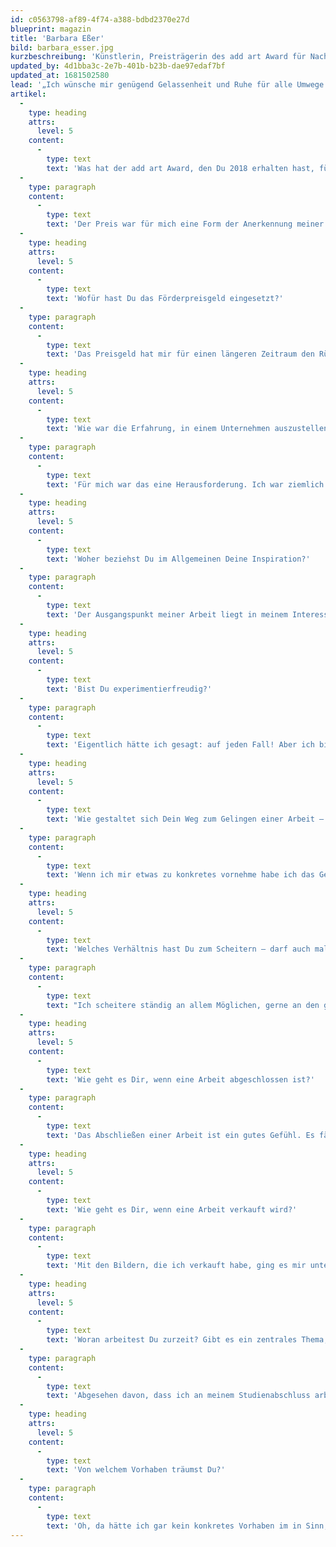 ```yaml
---
id: c0563798-af89-4f74-a388-bdbd2370e27d
blueprint: magazin
title: 'Barbara Eßer'
bild: barbara_esser.jpg
kurzbeschreibung: 'Künstlerin, Preisträgerin des add art Award für Nachwuchskunst 2018'
updated_by: 4d1bba3c-2e7b-401b-b23b-dae97edaf7bf
updated_at: 1681502580
lead: '„Ich wünsche mir genügend Gelassenheit und Ruhe für alle Umwege und Zufälle der Welt.“'
artikel:
  -
    type: heading
    attrs:
      level: 5
    content:
      -
        type: text
        text: 'Was hat der add art Award, den Du 2018 erhalten hast, für Dich bedeutet?'
  -
    type: paragraph
    content:
      -
        type: text
        text: 'Der Preis war für mich eine Form der Anerkennung meiner Arbeit und natürlich ein sehr willkommenes Geschenk. Ich habe definitiv nicht damit gerechnet, diesen Preis zu bekommen und habe mich wirklich sehr darüber gefreut.'
  -
    type: heading
    attrs:
      level: 5
    content:
      -
        type: text
        text: 'Wofür hast Du das Förderpreisgeld eingesetzt?'
  -
    type: paragraph
    content:
      -
        type: text
        text: 'Das Preisgeld hat mir für einen längeren Zeitraum den Rücken freigehalten und den einen oder anderen sorgenfreien Moment beschert. Einen guten Teil habe ich in Arbeitsmaterial und Werkzeug investiert. Ich habe mich dagegen entschieden, das Geld in ein großes Projekt zu stecken, sondern wollte immer wieder kleine Teile nehmen und mich darüber freuen, dass ich es mir leisten kann, das zu tun.'
  -
    type: heading
    attrs:
      level: 5
    content:
      -
        type: text
        text: 'Wie war die Erfahrung, in einem Unternehmen auszustellen?'
  -
    type: paragraph
    content:
      -
        type: text
        text: 'Für mich war das eine Herausforderung. Ich war ziemlich aufgeregt und wollte allem gerecht werden. Man greift in den Unternehmen ja in einen laufenden Arbeitsalltag ein und es ist aufwendig für alle Beteiligten, die Räumlichkeiten für eine Ausstellung herzurichten. Insgesamt war es eine wirklich gute Erfahrung, nette und interessierte Besucher zu treffen und Führungen zu gestalten. Die eigene Arbeit auf diese Weise öffentlich zu präsentieren, liegt definitiv außerhalb des „normalen“ Uni-Alltags und eröffnet neue Perspektiven.'
  -
    type: heading
    attrs:
      level: 5
    content:
      -
        type: text
        text: 'Woher beziehst Du im Allgemeinen Deine Inspiration?'
  -
    type: paragraph
    content:
      -
        type: text
        text: 'Der Ausgangspunkt meiner Arbeit liegt in meinem Interesse am Material und in dem Moment. Ich entscheide sehr spontan und intuitiv wie ich vorgehe. Falls ich doch einmal eine Bildidee habe, ist sie nach dem ersten Strich meist wieder verworfen oder unmöglich geworden. Ich sehe während des Arbeitsprozesses oft Formen, die ich versuche, umzusetzen. Woher diese kommen weiß ich nicht, sie tauchen einfach auf. Es ist meine alltägliche Umwelt, die mich anregt. Den Zufall und die Natur empfinde ich als inspirierend. Ich muss nur hinsehen.'
  -
    type: heading
    attrs:
      level: 5
    content:
      -
        type: text
        text: 'Bist Du experimentierfreudig?'
  -
    type: paragraph
    content:
      -
        type: text
        text: 'Eigentlich hätte ich gesagt: auf jeden Fall! Aber ich bin mir doch gar nicht so sicher. Man muss es vielleicht relativ sehen. Jedes Bild ist im Grunde ein Experiment, weil ich nie weiß, was passieren wird. Ich beschreite einen Weg, auf dem sich Unvorhergesehenes ereignet. Ich versuche, experimentell mit dem Material umzugehen, indem ich immer wieder Neues und Anderes wage. Zum Experimentieren braucht es Mut, da man Kontrolle abgibt, und dafür braucht es wiederum eine gewisse Art von Sicherheit.'
  -
    type: heading
    attrs:
      level: 5
    content:
      -
        type: text
        text: 'Wie gestaltet sich Dein Weg zum Gelingen einer Arbeit – zielgerichtet, auf Umwegen?'
  -
    type: paragraph
    content:
      -
        type: text
        text: 'Wenn ich mir etwas zu konkretes vornehme habe ich das Gefühl, dass die Arbeit überhaupt nicht gelingt. Deshalb arbeite ich eigentlich ungern zielgerichtet. Ich nehme eher die Umwege und der Zufall ist mein Freund. Das hat auch etwas Passives und Verantwortungsloses an sich, weshalb ich immer wieder dagegen ankämpfe, aber gleichzeitig wünsche ich mir genügend Gelassenheit und Ruhe für alle Umwege und Zufälle der Welt.'
  -
    type: heading
    attrs:
      level: 5
    content:
      -
        type: text
        text: 'Welches Verhältnis hast Du zum Scheitern – darf auch mal etwas schiefgehen?'
  -
    type: paragraph
    content:
      -
        type: text
        text: "Ich scheitere ständig an allem Möglichen, gerne an den gleichen Dingen und lerne wenig oder nur sehr langsam daraus. Ich male beispielsweise immer wieder Bilder, an denen ich komplett scheitere, die ich aber nicht loslassen kann. Ich habe schon Angst davor, Fehler zu machen. Andererseits entstehen in jedem Bild unerwartete Momente dadurch, dass etwas nicht gelungen ist und überdeckt, verwischt oder radiert werden muss. Momente, die dann besser sind, als sie ohne das Misslingen je geworden wären. Ich arbeite an meinem Verhältnis zum Scheitern und versuche, es als etwas Produktives und sehr Menschliches zu sehen. \_"
  -
    type: heading
    attrs:
      level: 5
    content:
      -
        type: text
        text: 'Wie geht es Dir, wenn eine Arbeit abgeschlossen ist?'
  -
    type: paragraph
    content:
      -
        type: text
        text: 'Das Abschließen einer Arbeit ist ein gutes Gefühl. Es fällt mir mittlerweile leichter, einen Punkt zu finden, an dem das Ende erreicht ist. Wenn es soweit ist, möchte ich das Bild nicht mehr herausholen und weiter daran arbeiten. Ich mag es, wenn der Arbeitsprozess kompakt ist.'
  -
    type: heading
    attrs:
      level: 5
    content:
      -
        type: text
        text: 'Wie geht es Dir, wenn eine Arbeit verkauft wird?'
  -
    type: paragraph
    content:
      -
        type: text
        text: 'Mit den Bildern, die ich verkauft habe, ging es mir unterschiedlich. Meine Arbeiten sind sehr persönlich und ich hänge an ihnen, vor allem, wenn sie gerade entstanden sind oder eine besondere Erfahrung darin verarbeitet ist. Die Vorstellung, dass sie an einem anderen Ort hängen, der nichts mit mir zu tun hat, ist eigenartig. Aber ich freue mich natürlich, wenn jemand bereit ist, einen Geldbetrag für ein Bild zu zahlen und sich seinerseits, auf welche Weise auch immer, daran erfreuen kann.'
  -
    type: heading
    attrs:
      level: 5
    content:
      -
        type: text
        text: 'Woran arbeitest Du zurzeit? Gibt es ein zentrales Thema, das Dich beschäftigt?'
  -
    type: paragraph
    content:
      -
        type: text
        text: 'Abgesehen davon, dass ich an meinem Studienabschluss arbeite und die Coronakrise auch an mir ganz und gar nicht spurlos vorbei geht, habe ich in letzter Zeit überwiegend gemalt. Ich habe mich mit dem Leinwandstoff beschäftigt, der für mich nicht nur der Untergrund für ein Bild, sondern wesentlicher Bestandteil des Bildes ist. Ich nähe, färbe und besticke das Material und interessiere mich für die Möglichkeiten der Farbe. Ich beschäftige mich mit Zusammenhängen, Assoziationen, aber auch Stimmungen und Möglichkeiten der Reduktion oder gegenteilig der Komplexität.'
  -
    type: heading
    attrs:
      level: 5
    content:
      -
        type: text
        text: 'Von welchem Vorhaben träumst Du?'
  -
    type: paragraph
    content:
      -
        type: text
        text: 'Oh, da hätte ich gar kein konkretes Vorhaben im in Sinn, sondern eher einen Ort, an dem ich in Ruhe arbeiten kann. Ein Atelier oder eine Werkstatt mit genügend Platz und Material.'
---
```

